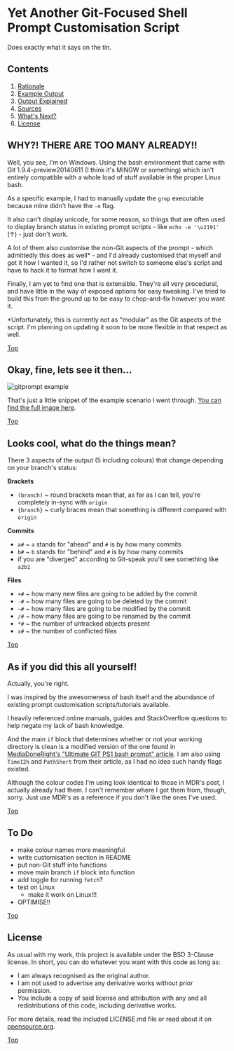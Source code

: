 Yet Another Git-Focused Shell Prompt Customisation Script
=========================================================

Does exactly what it says on the tin.

## Contents ##

1. [Rationale](#why-there-are-too-many-already)
2. [Example Output](#okay-fine-lets-see-it-then)
3. [Output Explained](#looks-cool-what-do-the-things-mean)
4. [Sources](#as-if-you-did-this-all-yourself)
5. [What's Next?](#to-do)
6. [License](#license)

## WHY?! THERE ARE TOO MANY ALREADY!! ##

Well, you see, I'm on Windows. Using the bash environment that came with Git 1.9.4-preview20140611 (I think it's MINGW or something) which isn't entirely compatible with a whole load of stuff available in the proper Linux bash.

As a specific example, I had to manually update the `grep` executable because mine didn't have the `-o` flag.

It also can't display unicode, for some reason, so things that are often used to display branch status in existing prompt scripts - like `echo -e '\u2191'` (&uarr;) - just don't work.

A lot of them also customise the non-Git aspects of the prompt - which admittedly this does as well* - and I'd already customised that myself and got it how I wanted it, so I'd rather not switch to someone else's script and have to hack it to format how I want it.

Finally, I am yet to find one that is extensible. They're all very procedural, and have little in the way of exposed options for easy tweaking. I've tried to build this from the ground up to be easy to chop-and-fix however you want it.

*Unfortunately, this is currently not as "modular" as the Git aspects of the script. I'm planning on updating it soon to be more flexible in that respect as well.

[Top](#yet-another-git-focused-shell-prompt-customisation-script)

## Okay, fine, lets see it then... ##

![gitprompt example](http://puu.sh/c5EaM/d55b4e6f68.png)

That's just a little snippet of the example scenario I went through. [You can find the full image here](http://puu.sh/c5DY3/3ca55766cb.png).

[Top](#yet-another-git-focused-shell-prompt-customisation-script)

## Looks cool, what do the things mean? ##

There 3 aspects of the output (5 including colours) that change depending on your branch's status:

__Brackets__

* `(branch)` ~ round brackets mean that, as far as I can tell, you're completely in-sync with `origin`
* `{branch}` ~ curly braces mean that something is different compared with `origin`

__Commits__

* `a#` ~ `a` stands for "ahead" and `#` is by how many commits
* `b#` ~ `b` stands for "behind" and `#` is by how many commits
* if you are "diverged" according to Git-speak you'll see something like `a2b1`

__Files__

* `+#` ~ how many new files are going to be added by the commit
* `-#` ~ how many files are going to be deleted by the commit
* `~#` ~ how many files are going to be modified by the commit
* `/#` ~ how many files are going to be renamed by the commit
* `*#` ~ the number of untracked objects present
* `x#` ~ the number of conflicted files

[Top](#yet-another-git-focused-shell-prompt-customisation-script)

## As if you did this all yourself! ##

Actually, you're right.

I was inspired by the awesomeness of bash itself and the abundance of existing prompt customisation scripts/tutorials available.

I heavily referenced online manuals, guides and StackOverflow questions to help negate my lack of bash knowledge.

And the main `if` block that determines whether or not your working directory is clean is a modified version of the one found in [MediaDoneRight's "Ultimate GIT PS1 bash prompt" article](http://mediadoneright.com/content/ultimate-git-ps1-bash-prompt). I am also using `Time12h` and `PathShort` from their article, as I had no idea such handy flags existed.

Although the colour codes I'm using look identical to those in MDR's post, I actually already had them. I can't remember where I got them from, though, sorry. Just use MDR's as a reference if you don't like the ones I've used.

[Top](#yet-another-git-focused-shell-prompt-customisation-script)

## To Do ##

* make colour names more meaningful
* write customisation section in README
* put non-Git stuff into functions
* move main branch `if` block into function
* add toggle for running `fetch`?
* test on Linux
    * make it work on Linux!!!
* OPTIMISE!!

[Top](#yet-another-git-focused-shell-prompt-customisation-script)

## License ##

As usual with my work, this project is available under the BSD 3-Clause license. In short, you can do whatever you want with this code as long as:

* I am always recognised as the original author.
* I am not used to advertise any derivative works without prior permission.
* You include a copy of said license and attribution with any and all redistributions of this code, including derivative works.

For more details, read the included LICENSE.md file or read about it on [opensource.org](http://opensource.org/licenses/BSD-3-Clause).

[Top](#yet-another-git-focused-shell-prompt-customisation-script)
